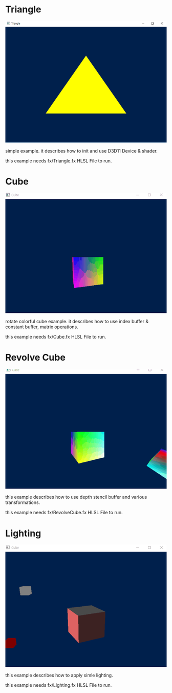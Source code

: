 
# Triangle

![screenshot](images/triangle.png)

simple example. it describes how to init and use D3D11 Device & shader.

this example needs fx/Triangle.fx HLSL File to run.

# Cube

![screenshot](images/cube.gif)

rotate colorful cube example. it describes how to use index buffer & constant buffer, matrix operations.

this example needs fx/Cube.fx HLSL File to run.

# Revolve Cube

![screenshot](images/revolve_cube.gif)

this example describes how to use depth stencil buffer and various transformations.

this example needs fx/RevolveCube.fx HLSL File to run.

# Lighting

![screenshot](images/lighting.gif)  

this example describes how to apply simle lighting.

this example needs fx/Lighting.fx HLSL File to run.